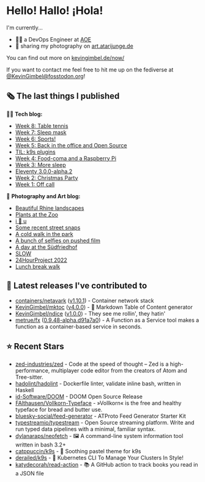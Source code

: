 # Hello! Hallo! ¡Hola!

I'm currently...
- 👨‍💻 a DevOps Engineer at [AOE](https://aoe.com)
- 📸 sharing my photography on [art.atarijunge.de](https://art.atarijunge.de)

You can find out more on [kevingimbel.de/now/](https://kevingimbel.de/now/)

If you want to contact me feel free to hit me up on the fediverse at [@KevinGimbel@fosstodon.org](https://fosstodon.org/@KevinGimbel)!

## 🗞 The last things I published

🧑‍💻 **Tech blog:**

- [Week 8: Table tennis](https://kevingimbel.de/blog/2024/01/week-8-table-tennis/)
- [Week 7: Sleep mask](https://kevingimbel.de/blog/2024/01/week-7-sleep-mask/)
- [Week 6: Sports!](https://kevingimbel.de/blog/2024/01/week-6-sports/)
- [Week 5: Back in the office and Open Source](https://kevingimbel.de/blog/2024/01/week-5-back-in-the-office-and-open-source/)
- [TIL: k9s plugins](https://kevingimbel.de/blog/2024/01/til-k9s-plugins/)
- [Week 4: Food-coma and a Raspberry Pi](https://kevingimbel.de/blog/2023/12/week-4-food-coma-and-a-raspberry-pi/)
- [Week 3: More sleep](https://kevingimbel.de/blog/2023/12/week-3-more-sleep/)
- [Eleventy 3.0.0-alpha.2](https://kevingimbel.de/blog/2023/12/eleventy-3-0-0-alpha-2/)
- [Week 2: Christmas Party](https://kevingimbel.de/blog/2023/12/week-2-christmas-party/)
- [Week 1: Off call](https://kevingimbel.de/blog/2023/12/week-1-off-call/)

📸 **Photography and Art blog:**

- [Beautiful Rhine landscapes](https://art.atarijunge.de/2023/07/beautiful-rhine-landscapes/)
- [Plants at the Zoo](https://art.atarijunge.de/2023/06/plants-at-the-zoo/)
- [i 🤍 u](https://art.atarijunge.de/2023/03/i-%f0%9f%a4%8d-u/)
- [Some recent street snaps](https://art.atarijunge.de/2023/03/some-recent-street-snaps/)
- [A cold walk in the park](https://art.atarijunge.de/2022/12/a-cold-walk-in-the-park/)
- [A bunch of selfies on pushed film](https://art.atarijunge.de/2022/12/a-bunch-of-selfies-on-pushed-film/)
- [A day at the Südfriedhof](https://art.atarijunge.de/2022/12/a-day-at-the-sudfriedhof/)
- [SLOW](https://art.atarijunge.de/2022/11/slow/)
- [24HourProject 2022](https://art.atarijunge.de/2022/09/24hourproject-2022/)
- [Lunch break walk](https://art.atarijunge.de/2022/06/lunch-break-walk/)

## 🔭 Latest releases I've contributed to

- [containers/netavark](https://github.com/containers/netavark) ([v1.10.1](https://github.com/containers/netavark/releases/tag/v1.10.1)) - Container network stack
- [KevinGimbel/mktoc](https://github.com/KevinGimbel/mktoc) ([v4.0.0](https://github.com/KevinGimbel/mktoc/releases/tag/v4.0.0)) - 🦀 Markdown Table of Content generator
- [KevinGimbel/ndice](https://github.com/KevinGimbel/ndice) ([v1.0.0](https://github.com/KevinGimbel/ndice/releases/tag/v1.0.0)) - They see me rollin&#39;, they hatin&#39; 
- [metrue/fx](https://github.com/metrue/fx) ([0.9.48-alpha.d91a7a0](https://github.com/metrue/fx/releases/tag/0.9.48-alpha.d91a7a0)) - A Function as a Service tool makes a function as a  container-based service in seconds.

## ⭐ Recent Stars

- [zed-industries/zed](https://github.com/zed-industries/zed) - Code at the speed of thought – Zed is a high-performance, multiplayer code editor from the creators of Atom and Tree-sitter.
- [hadolint/hadolint](https://github.com/hadolint/hadolint) - Dockerfile linter, validate inline bash, written in Haskell
- [id-Software/DOOM](https://github.com/id-Software/DOOM) - DOOM Open Source Release
- [FAlthausen/Vollkorn-Typeface](https://github.com/FAlthausen/Vollkorn-Typeface) - »Vollkorn« is the free and healthy typeface for bread and butter use.
- [bluesky-social/feed-generator](https://github.com/bluesky-social/feed-generator) - ATProto Feed Generator Starter Kit
- [typestreamio/typestream](https://github.com/typestreamio/typestream) - Open Source streaming platform. Write and run typed data pipelines with a minimal, familiar syntax.
- [dylanaraps/neofetch](https://github.com/dylanaraps/neofetch) - 🖼️  A command-line system information tool written in bash 3.2&#43;
- [catppuccin/k9s](https://github.com/catppuccin/k9s) - 🐶 Soothing pastel theme for k9s
- [derailed/k9s](https://github.com/derailed/k9s) - 🐶 Kubernetes CLI To Manage Your Clusters In Style!
- [katydecorah/read-action](https://github.com/katydecorah/read-action) - 📚 A GitHub action to track books you read in a JSON file

